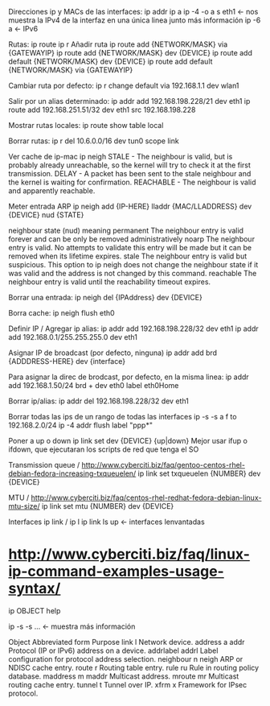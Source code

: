 Direcciones ip y MACs de las interfaces:
ip addr
ip a
ip -4 -o a s eth1 <- nos muestra la IPv4 de la interfaz en una única linea junto más información
ip -6 a <- IPv6

Rutas:
ip route
ip r
  Añadir ruta
    ip route add {NETWORK/MASK} via {GATEWAYIP}
    ip route add {NETWORK/MASK} dev {DEVICE}
    ip route add default {NETWORK/MASK} dev {DEVICE}
    ip route add default {NETWORK/MASK} via {GATEWAYIP}

  Cambiar ruta por defecto:
    ip r change default via 192.168.1.1 dev wlan1

  Salir por un alias determinado:
    ip addr add 192.168.198.228/21 dev eth1
    ip route add 192.168.251.51/32 dev eth1 src 192.168.198.228

  Mostrar rutas locales:
    ip route show table local

  Borrar rutas:
    ip r del 10.6.0.0/16 dev tun0  scope link


Ver cache de ip-mac
ip neigh
         STALE - The neighbour is valid, but is probably already unreachable, so the kernel will try to check it at the first transmission.
         DELAY - A packet has been sent to the stale neighbour and the kernel is waiting for confirmation.
         REACHABLE - The neighbour is valid and apparently reachable.

Meter entrada ARP
ip neigh add {IP-HERE} lladdr {MAC/LLADDRESS} dev {DEVICE} nud {STATE}

   neighbour state (nud)	meaning
   permanent			The neighbour entry is valid forever and can be only be removed administratively
   noarp			The neighbour entry is valid. No attempts to validate this entry will be made but it can be removed when its lifetime expires.
   stale			The neighbour entry is valid but suspicious. 
   				This option to ip neigh does not change the neighbour state if it was valid and the address is not changed by this command.
   reachable			The neighbour entry is valid until the reachability timeout expires.

Borrar una entrada:
ip neigh del {IPAddress} dev {DEVICE}

Borra cache:
ip neigh flush eth0


Definir IP / Agregar ip alias:
ip addr add 192.168.198.228/32 dev eth1
ip addr add 192.168.0.1/255.255.255.0 dev eth1

Asignar IP de broadcast (por defecto, ninguna)
ip addr add brd {ADDDRESS-HERE} dev {interface}

Para asignar la direc de brodcast, por defecto, en la misma linea:
ip addr add 192.168.1.50/24 brd + dev eth0 label eth0Home


Borrar ip/alias:
ip addr del 192.168.198.228/32 dev eth1

Borrar todas las ips de un rango de todas las interfaces
ip -s -s a f to 192.168.2.0/24
ip -4 addr flush label "ppp*"


Poner a up o down
ip link set dev {DEVICE} {up|down}
Mejor usar ifup o ifdown, que ejecutaran los scripts de red que tenga el SO


Transmission queue / http://www.cyberciti.biz/faq/gentoo-centos-rhel-debian-fedora-increasing-txqueuelen/
ip link set txqueuelen {NUMBER} dev {DEVICE}

MTU / http://www.cyberciti.biz/faq/centos-rhel-redhat-fedora-debian-linux-mtu-size/
ip link set mtu {NUMBER} dev {DEVICE}




Interfaces 
ip link / ip l
ip link ls up <- interfaces lenvantadas

# http://www.cyberciti.biz/faq/linux-ip-command-examples-usage-syntax/ #
ip OBJECT help

ip -s -s ... <- muestra más información


Object		Abbreviated form	Purpose
link		l			Network device.
address		a addr			Protocol (IP or IPv6) address on a device.
addrlabel	addrl			Label configuration for protocol address selection.
neighbour	n neigh			ARP or NDISC cache entry.
route		r			Routing table entry.
rule		ru			Rule in routing policy database.
maddress	m maddr			Multicast address.
mroute		mr			Multicast routing cache entry.
tunnel		t			Tunnel over IP.
xfrm		x			Framework for IPsec protocol.
